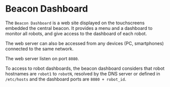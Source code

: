 # Beacon Dashboard

The `Beacon Dashboard` is a web site displayed on the touchscreens
embedded the central beacon. It provides a menu and a dashboard to monitor all robots,
and give access to the dashboard of each robot.

The web server can also be accessed from any devices (PC, smartphones)
connected to the same network.

The web server listen on port `8080`.

To access to robot dashboards, the beacon dashboard considers that robot hostnames are `robot1` to `robotN`, resolved by the DNS server or defined in `/etc/hosts` and the dashboard ports are `8080 + robot_id`.
